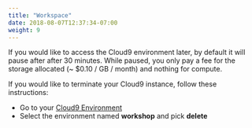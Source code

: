 ```yaml
---
title: "Workspace"
date: 2018-08-07T12:37:34-07:00
weight: 9
---
```


If you would like to access the Cloud9 environment later, by default it will pause after
after 30 minutes. While paused, you only pay a fee for the storage allocated (~ $0.10 / GB / month)
and nothing for compute.

If you would like to terminate your Cloud9 instance, follow these instructions:

- Go to your [Cloud9 Environment](https://console.aws.amazon.com/cloud9/home)
- Select the environment named **workshop** and pick **delete**
